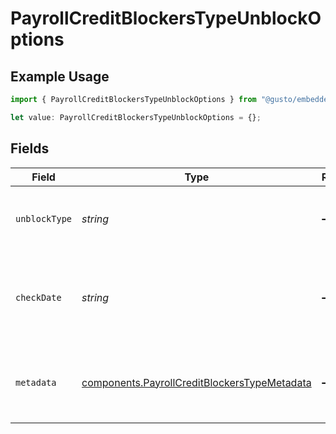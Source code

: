 # PayrollCreditBlockersTypeUnblockOptions

## Example Usage

```typescript
import { PayrollCreditBlockersTypeUnblockOptions } from "@gusto/embedded-api/models/components/payrollcreditblockerstype.js";

let value: PayrollCreditBlockersTypeUnblockOptions = {};
```

## Fields

| Field                                                                                                        | Type                                                                                                         | Required                                                                                                     | Description                                                                                                  |
| ------------------------------------------------------------------------------------------------------------ | ------------------------------------------------------------------------------------------------------------ | ------------------------------------------------------------------------------------------------------------ | ------------------------------------------------------------------------------------------------------------ |
| `unblockType`                                                                                                | *string*                                                                                                     | :heavy_minus_sign:                                                                                           | The type of unblock option for the credit blocker.                                                           |
| `checkDate`                                                                                                  | *string*                                                                                                     | :heavy_minus_sign:                                                                                           | The payment check date associated with the unblock option.                                                   |
| `metadata`                                                                                                   | [components.PayrollCreditBlockersTypeMetadata](../../models/components/payrollcreditblockerstypemetadata.md) | :heavy_minus_sign:                                                                                           | Additional data associated with the unblock option.                                                          |